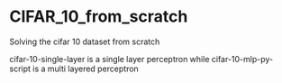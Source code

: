 # CIFAR_10_from_scratch
Solving the cifar 10 dataset from scratch 

cifar-10-single-layer is a single layer perceptron while cifar-10-mlp-py-script is a multi layered perceptron

